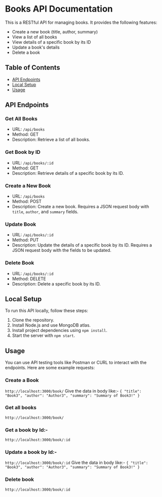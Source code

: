 
# Books API Documentation

This is a RESTful API for managing books. It provides the following features:

- Create a new book (title, author, summary)
- View a list of all books
- View details of a specific book by its ID
- Update a book's details
- Delete a book

## Table of Contents
- [API Endpoints](#api-endpoints)
- [Local Setup](#local-setup)
- [Usage](#usage)

## API Endpoints

### Get All Books

- URL: `/api/books`
- Method: GET
- Description: Retrieve a list of all books.

### Get Book by ID

- URL: `/api/books/:id`
- Method: GET
- Description: Retrieve details of a specific book by its ID.

### Create a New Book

- URL: `/api/books`
- Method: POST
- Description: Create a new book. Requires a JSON request body with `title`, `author`, and `summary` fields.

### Update Book

- URL: `/api/books/:id`
- Method: PUT
- Description: Update the details of a specific book by its ID. Requires a JSON request body with the fields to be updated.

### Delete Book

- URL: `/api/books/:id`
- Method: DELETE
- Description: Delete a specific book by its ID.

## Local Setup

To run this API locally, follow these steps:

1. Clone the repository.
2. Install Node.js and use MongoDB atlas.
3. Install project dependencies using `npm install`.
4. Start the server with `npm start`.

## Usage

You can use API testing tools like Postman or CURL to interact with the endpoints. Here are some example requests:

### Create a Book

`http://localhost:3000/book/`
Give the data in body like:-
`{
  "title": "Book3",
  "author": "Author3",
  "summary": "Summary of Book3!"
}`

### Get all books
`http://localhost:3000/book/`

### Get a book by Id:-
`http://localhost:3000/book/:id`

### Update a book by Id:-
`http://localhost:3000/book/:id`
Give the data in body like:-
`{
  "title": "Book3",
  "author": "Author3",
  "summary": "Summary of Book3!"
}`

### Delete book
`http://localhost:3000/book/:id`
